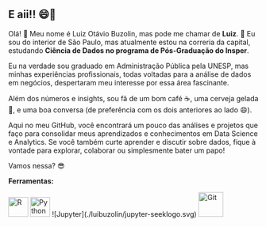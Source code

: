 ## E aii!! 😄👾

Olá! 👋 Meu nome é Luiz Otávio Buzolin, mas pode me chamar de **Luiz**. 🌱 Eu sou do interior de São Paulo, mas atualmente estou na correria da capital, estudando **Ciência de Dados no programa de Pós-Graduação do Insper**.

Eu na verdade sou graduado em Administração Pública pela UNESP, mas minhas experiências profissionais, todas voltadas para a análise de dados em negócios, despertaram meu interesse por essa área fascinante.

Além dos números e insights, sou fã de um bom café ☕, uma cerveja gelada 🍺, e uma boa conversa (de preferência com os dois anteriores ao lado 😄).

Aqui no meu GitHub, você encontrará um pouco das análises e projetos que faço para consolidar meus aprendizados e conhecimentos em Data Science e Analytics. Se você também curte aprender e discutir sobre dados, fique à vontade para explorar, colaborar ou simplesmente bater um papo!

Vamos nessa? 😎

**Ferramentas:**

<img src="https://www.r-project.org/logo/Rlogo.png" alt="R" width="40"/> 
<img src="https://s3.dualstack.us-east-2.amazonaws.com/pythondotorg-assets/media/community/logos/python-logo-only.png" alt="Python" width="40"/>
![Jupyter](./luibuzolin/jupyter-seeklogo.svg)
<img src="https://git-scm.com/images/logos/downloads/Git-Logo-1788C.png" alt="Git" width="50"/>
